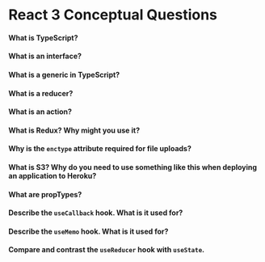 # React 3 Conceptual Questions

#### What is TypeScript?

#### What is an interface?

#### What is a generic in TypeScript?

#### What is a reducer?

#### What is an action?

#### What is Redux? Why might you use it?  

#### Why is the `enctype` attribute required for file uploads?

#### What is S3? Why do you need to use something like this when deploying an application to Heroku?

#### What are propTypes?

#### Describe the `useCallback` hook.  What is it used for?

#### Describe the `useMemo` hook.  What is it used for?

#### Compare and contrast the `useReducer` hook with `useState`.